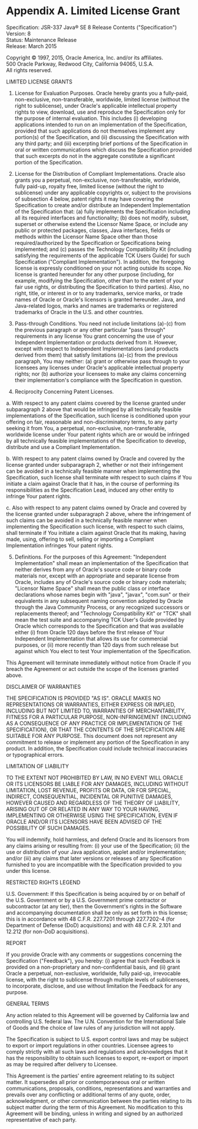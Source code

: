 # Appendix A. Limited License Grant

Specification: JSR-337 Java® SE 8 Release Contents \("Specification"\)  
 Version: 8  
 Status: Maintenance Release  
 Release: March 2015

 Copyright © 1997, 2015, Oracle America, Inc. and/or its affiliates.  
 500 Oracle Parkway, Redwood City, California 94065, U.S.A.  
 All rights reserved.

LIMITED LICENSE GRANTS

1. License for Evaluation Purposes. Oracle hereby grants you a fully-paid, non-exclusive, non-transferable, worldwide, limited license \(without the right to sublicense\), under Oracle's applicable intellectual property rights to view, download, use and reproduce the Specification only for the purpose of internal evaluation. This includes \(i\) developing applications intended to run on an implementation of the Specification, provided that such applications do not themselves implement any portion\(s\) of the Specification, and \(ii\) discussing the Specification with any third party; and \(iii\) excerpting brief portions of the Specification in oral or written communications which discuss the Specification provided that such excerpts do not in the aggregate constitute a significant portion of the Specification.

2. License for the Distribution of Compliant Implementations. Oracle also grants you a perpetual, non-exclusive, non-transferable, worldwide, fully paid-up, royalty free, limited license \(without the right to sublicense\) under any applicable copyrights or, subject to the provisions of subsection 4 below, patent rights it may have covering the Specification to create and/or distribute an Independent Implementation of the Specification that: \(a\) fully implements the Specification including all its required interfaces and functionality; \(b\) does not modify, subset, superset or otherwise extend the Licensor Name Space, or include any public or protected packages, classes, Java interfaces, fields or methods within the Licensor Name Space other than those required/authorized by the Specification or Specifications being implemented; and \(c\) passes the Technology Compatibility Kit \(including satisfying the requirements of the applicable TCK Users Guide\) for such Specification \("Compliant Implementation"\). In addition, the foregoing license is expressly conditioned on your not acting outside its scope. No license is granted hereunder for any other purpose \(including, for example, modifying the Specification, other than to the extent of your fair use rights, or distributing the Specification to third parties\). Also, no right, title, or interest in or to any trademarks, service marks, or trade names of Oracle or Oracle's licensors is granted hereunder. Java, and Java-related logos, marks and names are trademarks or registered trademarks of Oracle in the U.S. and other countries.

3. Pass-through Conditions. You need not include limitations \(a\)-\(c\) from the previous paragraph or any other particular "pass through" requirements in any license You grant concerning the use of your Independent Implementation or products derived from it. However, except with respect to Independent Implementations \(and products derived from them\) that satisfy limitations \(a\)-\(c\) from the previous paragraph, You may neither: \(a\) grant or otherwise pass through to your licensees any licenses under Oracle's applicable intellectual property rights; nor \(b\) authorize your licensees to make any claims concerning their implementation's compliance with the Specification in question.

4. Reciprocity Concerning Patent Licenses.

a. With respect to any patent claims covered by the license granted under subparagraph 2 above that would be infringed by all technically feasible implementations of the Specification, such license is conditioned upon your offering on fair, reasonable and non-discriminatory terms, to any party seeking it from You, a perpetual, non-exclusive, non-transferable, worldwide license under Your patent rights which are or would be infringed by all technically feasible implementations of the Specification to develop, distribute and use a Compliant Implementation.

b. With respect to any patent claims owned by Oracle and covered by the license granted under subparagraph 2, whether or not their infringement can be avoided in a technically feasible manner when implementing the Specification, such license shall terminate with respect to such claims if You initiate a claim against Oracle that it has, in the course of performing its responsibilities as the Specification Lead, induced any other entity to infringe Your patent rights.

c. Also with respect to any patent claims owned by Oracle and covered by the license granted under subparagraph 2 above, where the infringement of such claims can be avoided in a technically feasible manner when implementing the Specification such license, with respect to such claims, shall terminate if You initiate a claim against Oracle that its making, having made, using, offering to sell, selling or importing a Compliant Implementation infringes Your patent rights.

5. Definitions. For the purposes of this Agreement: "Independent Implementation" shall mean an implementation of the Specification that neither derives from any of Oracle's source code or binary code materials nor, except with an appropriate and separate license from Oracle, includes any of Oracle's source code or binary code materials; "Licensor Name Space" shall mean the public class or interface declarations whose names begin with "java", "javax", "com.sun" or their equivalents in any subsequent naming convention adopted by Oracle through the Java Community Process, or any recognized successors or replacements thereof; and "Technology Compatibility Kit" or "TCK" shall mean the test suite and accompanying TCK User's Guide provided by Oracle which corresponds to the Specification and that was available either \(i\) from Oracle 120 days before the first release of Your Independent Implementation that allows its use for commercial purposes, or \(ii\) more recently than 120 days from such release but against which You elect to test Your implementation of the Specification.

This Agreement will terminate immediately without notice from Oracle if you breach the Agreement or act outside the scope of the licenses granted above.

DISCLAIMER OF WARRANTIES

THE SPECIFICATION IS PROVIDED "AS IS". ORACLE MAKES NO REPRESENTATIONS OR WARRANTIES, EITHER EXPRESS OR IMPLIED, INCLUDING BUT NOT LIMITED TO, WARRANTIES OF MERCHANTABILITY, FITNESS FOR A PARTICULAR PURPOSE, NON-INFRINGEMENT \(INCLUDING AS A CONSEQUENCE OF ANY PRACTICE OR IMPLEMENTATION OF THE SPECIFICATION\), OR THAT THE CONTENTS OF THE SPECIFICATION ARE SUITABLE FOR ANY PURPOSE. This document does not represent any commitment to release or implement any portion of the Specification in any product. In addition, the Specification could include technical inaccuracies or typographical errors.

LIMITATION OF LIABILITY

TO THE EXTENT NOT PROHIBITED BY LAW, IN NO EVENT WILL ORACLE OR ITS LICENSORS BE LIABLE FOR ANY DAMAGES, INCLUDING WITHOUT LIMITATION, LOST REVENUE, PROFITS OR DATA, OR FOR SPECIAL, INDIRECT, CONSEQUENTIAL, INCIDENTAL OR PUNITIVE DAMAGES, HOWEVER CAUSED AND REGARDLESS OF THE THEORY OF LIABILITY, ARISING OUT OF OR RELATED IN ANY WAY TO YOUR HAVING, IMPLEMENTING OR OTHERWISE USING THE SPECIFICATION, EVEN IF ORACLE AND/OR ITS LICENSORS HAVE BEEN ADVISED OF THE POSSIBILITY OF SUCH DAMAGES.

You will indemnify, hold harmless, and defend Oracle and its licensors from any claims arising or resulting from: \(i\) your use of the Specification; \(ii\) the use or distribution of your Java application, applet and/or implementation; and/or \(iii\) any claims that later versions or releases of any Specification furnished to you are incompatible with the Specification provided to you under this license.

RESTRICTED RIGHTS LEGEND

U.S. Government: If this Specification is being acquired by or on behalf of the U.S. Government or by a U.S. Government prime contractor or subcontractor \(at any tier\), then the Government's rights in the Software and accompanying documentation shall be only as set forth in this license; this is in accordance with 48 C.F.R. 227.7201 through 227.7202-4 \(for Department of Defense \(DoD\) acquisitions\) and with 48 C.F.R. 2.101 and 12.212 \(for non-DoD acquisitions\).

REPORT

If you provide Oracle with any comments or suggestions concerning the Specification \("Feedback"\), you hereby: \(i\) agree that such Feedback is provided on a non-proprietary and non-confidential basis, and \(ii\) grant Oracle a perpetual, non-exclusive, worldwide, fully paid-up, irrevocable license, with the right to sublicense through multiple levels of sublicensees, to incorporate, disclose, and use without limitation the Feedback for any purpose.

GENERAL TERMS

Any action related to this Agreement will be governed by California law and controlling U.S. federal law. The U.N. Convention for the International Sale of Goods and the choice of law rules of any jurisdiction will not apply.

The Specification is subject to U.S. export control laws and may be subject to export or import regulations in other countries. Licensee agrees to comply strictly with all such laws and regulations and acknowledges that it has the responsibility to obtain such licenses to export, re-export or import as may be required after delivery to Licensee.

This Agreement is the parties' entire agreement relating to its subject matter. It supersedes all prior or contemporaneous oral or written communications, proposals, conditions, representations and warranties and prevails over any conflicting or additional terms of any quote, order, acknowledgment, or other communication between the parties relating to its subject matter during the term of this Agreement. No modification to this Agreement will be binding, unless in writing and signed by an authorized representative of each party.

